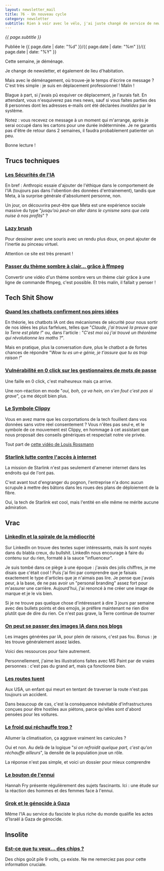 ```yaml
---
layout: newsletter_mail
title: 76 - Un nouveau cycle
category: newsletter
subtitle: Rien à voir avec le vélo, j'ai juste changé de service de newsletter !
---
```

*{{ page.subtitle }}*
<div class="date">
Publiée le {{ page.date | date: "%d" }}/{{ page.date | date: "%m" }}/{{ page.date | date: "%Y" }}
</div>

Cette semaine, je déménage.

Je change de newsletter, et également de lieu d'habitation.

Mais avec le déménagement, où trouve-je le temps d'écrire ce message ? 
C'est très simple : je suis en déplacement professionnel ! 
Malin ! 

Blague à part, si j'avais pû esquiver ce déplacement, je l'aurais fait. 
En attendant, vous n'esquiverez pas mes news, sauf si vous faites parties des 8 personnes dont les adresses e-mails ont été déclarées *invalides* par le système.

Notez : vous recevez ce message à un moment qui m'arrange, après je serai occupé dans les cartons pour une durée indéterminée.
Je ne garantis pas d'être de retour dans 2 semaines, il faudra probablement patienter un peu.

Bonne lecture !

## Trucs techniques
### [Les Sécurités de l'IA](https://www.forbes.com/sites/douglaslaney/2025/08/17/alternate-approaches-to-ai-safeguards-meta-versus-anthropic/)
En bref : Anthropic essaie d'ajouter de l'éthique dans le comportement de l'IA (toujours pas dans l'obention des données d'entrainement), tandis que Meta, à la surprise générale d'absolument personne, non.

Un jour, on découvrira peut-être que Meta est une expérience sociale massive du type "*jusqu'où peut-on aller dans le cynisme sans que cela nuise à nos profits*" ?

### [Lazy brush](https://lazybrush.dulnan.net/)
Pour dessiner avec une souris avec un rendu plus doux, on peut ajouter de l'inertie au pinceau virtuel.

Attention ce site est très prenant !

### [Passer du thème sombre à clair... grâce à ffmpeg](https://cassidoo.co/post/ffmpeg-dark-light/)
Convertir une vidéo d'un thème sombre vers un thème clair grâce à une ligne de commande ffmpeg, c'est possible.
Et très malin, il fallait y penser ! 

## Tech Shit Show
### [Quand les chatbots confirment nos pires idées](https://www.nytimes.com/2025/08/08/technology/ai-chatbots-delusions-chatgpt.html)
En théorie, les chatbots IA ont des mécanismes de sécurité pour nous sortir de nos idées les plus farfelues, telles que "*Claude, j'ai trouvé la preuve que la Terre est plate !*" ou, dans l'article : "*C'est moi où j'ai trouvé un théorème qui révolutionne les maths ?*".

Mais en pratique, plus la conversation dure, plus le chatbot a de fortes chances de répondre "*Wow tu es un·e génie, je t'assure que tu as trop raison !*"

### [Vulnérabilité en 0 click sur les gestionnaires de mots de passe](https://cybersecuritynews.com/0-day-clickjacking-vulnerabilities/)
Une faille en 0 click, c'est malheureux mais ça arrive.

Une non-réaction en mode "*oui, boh, ça va hein, on s'en fout c'est pas si grave*", ça me déçoit bien plus.

### [Le Symbole Clippy](https://trending.knowyourmeme.com/editorials/guides/why-is-everyone-making-clippy-their-profile-picture-the-clippy-cult-movement-against-tech-companies-explained)
Vous en avez marre que les corportations de la tech fouillent dans vos données sans votre réel consentement ? 
Vous n'êtes pas seul·e, et le symbole de ce mouvement est Clippy, en hommage à cet assistant que nous proposait des conseils génériques et respectait notre vie privée.


Tout part de [cette vidéo de Louis Rossmann](https://www.youtube.com/watch?v=2_Dtmpe9qaQ)

### [Starlink lutte contre l'accès à internet](https://arstechnica.com/tech-policy/2025/08/starlink-tries-to-block-virginias-plan-to-bring-fiber-internet-to-residents/)
La mission de Starlink n'est pas seulement d'amener internet dans les endroits qui de l'ont pas.

C'est avant tout d'engranger du pognon, l'entreprise n'a donc aucun scrupule à mettre des bâtons dans les roues des plans de déploiement de la fibre.

Oui, la tech de Starlink est cool, mais l'entité en elle même ne mérite aucune admiration. 


## Vrac
### [LinkedIn et la spirale de la médiocrité](https://www.elliotcsmith.com/linkedin-toxic-mediocrity/)
Sur LinkedIn on trouve des textes super intéressants, mais ils sont noyés dans du blabla creux, du bullshit.
LinkedIn nous encourage à faire du contenu sur du rien, formaté à la sauce "influenceur".

Je suis tombé dans ce piège à une époque : j'avais des jolis chiffres, je me disais que c'était cool ! 
Puis j'ai fini par comprendre que je faisais exactement le type d'articles que je n'aimais pas lire.
Je pense que j'avais peur, à la base, de ne pas avoir un "personal branding" assez fort pour m'assurer une carrière.
Aujourd'hui, j'ai renoncé à me créer une image de marque et je le vis bien.

Si je ne trouve pas quelque chose d'intéressant à dire 3 jours par semaine avec des bullets points et des emojis, je préfère maintenant ne rien dire plutôt que de dire du rien.
Ce n'est pas grave, la Terre continue de tourner

### [On peut se passer des images IA dans nos blogs](https://livelaugh.blog/posts/non-ai-images-for-blogs-websites/)
Les images générées par IA, pour plein de raisons, c'est pas fou.
Bonus : je les trouve généralement assez laides.

Voici des ressources pour faire autrement.

Personnellement, j'aime les illustrations faites avec MS Paint par de vraies personnes : c'est pas du grand art, mais ça fonctionne bien.

### [Les routes tuent](https://www.strongtowns.org/journal/2025/8/18/the-road-that-killed-legend-jenkins-was-working-exactly-as-designed)
Aux USA, un enfant qui meurt en tentant de traverser la route n'est pas toujours un accident.

Dans beaucoup de cas, c'est la conséquence inévitable d'infrastructures conçues pour être hostiles aux piétons, parce qu'elles sont d'abord pensées pour les voitures. 

### [Le froid qui réchauffe trop ?](https://bsky.app/profile/laydgeur.bsky.social/post/3lwhm4qaw4c2b)
Allumer la climatisation, ça aggrave vraiment les canicules ?

Oui et non.
Au delà de la logique "*si on refroidit quelque part, c'est qu'on réchauffe ailleurs*", la densité de la population joue un rôle.

La réponse n'est pas simple, et voici un dossier pour mieux comprendre

### [Le bouton de l'ennui](https://www.youtube.com/shorts/DMT7nzySqpA)
Hannah Fry présente régulièrement des sujets fascinants.
Ici : une étude sur la réaction des hommes et des femmes face à l'ennui. 

### [Grok et le génocide à Gaza](https://www.franceinfo.fr/internet/intelligence-artificielle/grok-l-intelligence-artificielle-du-reseau-x-suspendu-temporairement-pour-avoir-qualifie-de-genocide-l-action-d-israel-dans-la-bande-de-gaza_7431805.html)
Même l'IA au service du fasciste le plus riche du monde qualifie les actes d'Israël à Gaza de génocide. 

## Insolite
### [Est-ce que tu veux... des chips ?](https://www.theverge.com/news/713693/9-volt-battery-tortilla-chips-rewind-taste-test)
Des chips goût pile 9 volts, ça existe. 
Ne me remerciez pas pour cette information cruciale.